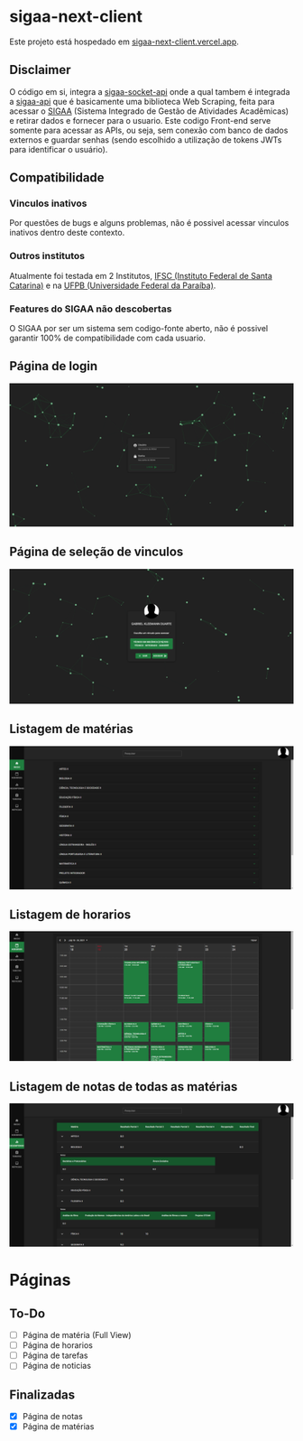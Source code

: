 # sigaa-next-client

Este projeto está hospedado em [sigaa-next-client.vercel.app](https://sigaa-next-client.vercel.app/). <br>

## Disclaimer

O código em si, integra a [sigaa-socket-api](https://github.com/dduartee/sigaa-socket-api/) onde a qual tambem é integrada a [sigaa-api](https://github.com/GeovaneSchmitz/sigaa-api)
que é basicamente uma biblioteca Web Scraping, feita para acessar o [SIGAA](https://sigaa.ifsc.edu.br) (Sistema Integrado de Gestão de Atividades Acadêmicas) e retirar dados e fornecer para o usuario. Este codigo Front-end serve somente para acessar as APIs, ou seja, sem conexão com banco de dados externos e guardar senhas (sendo escolhido a utilização de tokens JWTs para identificar o usuário).

## Compatibilidade

### Vinculos inativos
Por questões de bugs e alguns problemas, não é possivel acessar vinculos inativos dentro deste contexto.

### Outros institutos
Atualmente foi testada em 2 Institutos, [IFSC (Instituto Federal de Santa Catarina)](https://ifsc.edu.br/) e na [UFPB (Universidade Federal da Paraíba)](https://www.ufpb.br/).

### Features do SIGAA não descobertas
O SIGAA por ser um sistema sem codigo-fonte aberto, não é possivel garantir 100% de compatibilidade com cada usuario.

## Página de login
![login](/docs/images/login.png)

## Página de seleção de vinculos
![bonds](/docs/images/bonds.png)

## Listagem de matérias
![courses](/docs/images/courses.png)

## Listagem de horarios
![schedules](/docs/images/schedules.png)

## Listagem de notas de todas as matérias
![grades](/docs/images/grades.png)

# Páginas
## To-Do

- [ ] Página de matéria (Full View)
- [ ] Página de horarios 
- [ ] Página de tarefas 
- [ ] Página de noticias 

## Finalizadas

- [X] Página de notas
- [X] Página de matérias
